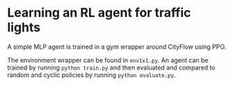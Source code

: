 # Learning an RL agent for traffic lights 

A simple MLP agent is trained in a gym wrapper around CityFlow using PPO.

The environment wrapper can be found in `env1x1.py`. 
An agent can be trained by running `python train.py` and then evaluated and compared
to random and cyclic policies by running `python evaluate.py`.

